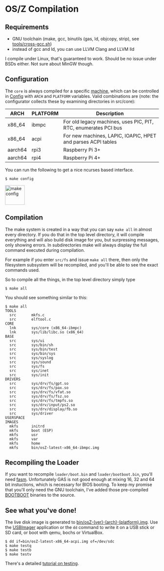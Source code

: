 OS/Z Compilation
================

Requirements
------------

- GNU toolchain (make, gcc, binutils (gas, ld, objcopy, strip), see [tools/cross-gcc.sh](https://gitlab.com/bztsrc/osz/blob/master/tools/cross-gcc.sh))
- instead of gcc and ld, you can use LLVM Clang and LLVM lld

I compile under Linux, that's guaranteed to work. Should be no issue under BSDs either. Not sure about MinGW though.

Configuration
-------------

The `core` is always compiled for a specific [machine](https://gitlab.com/bztsrc/osz/blob/master/docs/porting.md),
which can be controlled in [Config](https://gitlab.com/bztsrc/osz/blob/master/Config) with `ARCH` and `PLATFORM` variables.
Valid combinations are (note: the configurator collects these by examining directories in src/core):

| ARCH    | PLATFORM | Description |
| ------- | -------- | ----------- |
| x86_64  | ibmpc    | For old legacy machines, uses PIC, PIT, RTC, enumerates PCI bus |
| x86_64  | acpi     | For new machines, LAPIC, IOAPIC, HPET and parses ACPI tables |
| aarch64 | rpi3     | Raspberry Pi 3+ |
| aarch64 | rpi4     | Raspberry Pi 4+ |

You can run the following to get a nice ncurses based interface.

```shell
$ make config
```

<img height="64" src="https://gitlab.com/bztsrc/osz/raw/master/docs/oszcfg1.png" alt="make config">


Compilation
-----------

The make system is created in a way that you can say `make all` in almost every directory. If you do that in the top level
directory, it will compile everything and will also build disk image for you, but surpressing messages, only showing errors.
In subdirectories make will always display the full command executed during compilation.

For example if you enter `src/fs` and issue `make all` there, then only the filesystem subsystem will be recompiled, and
you'll be able to see the exact commands used.

So to compile all the things, in the top level directory simply type

```shell
$ make all
```

You should see something similar to this:

```
$ make all
TOOLS
  src		mkfs.c
  src		elftool.c
CORE
  lnk		sys/core (x86_64-ibmpc)
  lnk		sys/lib/libc.so (x86_64)
BASE
  src		sys/ui
  src		sys/bin/sh
  src		sys/bin/test
  src		sys/bin/sys
  src		sys/syslog
  src		sys/sound
  src		sys/fs
  src		sys/inet
  src		sys/init
DRIVERS
  src		sys/drv/fs/gpt.so
  src		sys/drv/fs/pax.so
  src		sys/drv/fs/vfat.so
  src		sys/drv/fs/fsz.so
  src		sys/drv/fs/tmpfs.so
  src		sys/drv/input/ps2.so
  src		sys/drv/display/fb.so
  src		sys/driver
USERSPACE
IMAGES
  mkfs		initrd
  mkfs		boot (ESP)
  mkfs		usr
  mkfs		var
  mkfs		home
  mkfs		bin/osZ-latest-x86_64-ibmpc.img
```

Recompiling the Loader
----------------------

If you want to recompile `loader/boot.bin` and `loader/bootboot.bin`, you'll need [fasm](http://flatassembler.net).
Unfortunately GAS is not good enough at mixing 16, 32 and 64 bit instuctions, which is necessary for BIOS booting. To keep
my promise that you'll only need the GNU toolchain, I've added those pre-compiled [BOOTBOOT](https://gitlab.com/bztsrc/bootboot)
binaries to the source.

See what you've done!
---------------------

The live disk image is generated to [bin/osZ-(ver)-(arch)-(platform).img](https://gitlab.com/bztsrc/osz/blob/master/bin). Use the
[USBImager](https://gitlab.com/bztsrc/usbimager) application or the `dd` command to write it on a USB stick or SD card, or boot
with qemu, bochs or VirtualBox.

```
$ dd if=bin/osZ-latest-x86_64-acpi.img of=/dev/sdc
$ make testq
$ make testb
$ make testv
```

There's a detailed [tutorial on testing](https://gitlab.com/bztsrc/osz/blob/master/docs/howto1-testing.md).
